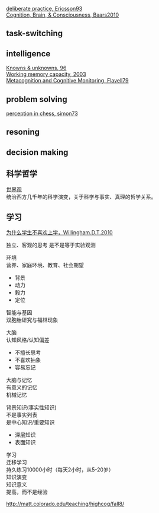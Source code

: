 [deliberate practice, Ericsson93](https://graphics8.nytimes.com/images/blogs/freakonomics/pdf/DeliberatePractice(PsychologicalReview).pdf)  
[Cognition, Brain, & Consciousness, Baars2010](https://book.douban.com/subject/26715572/)  


## task-switching

## intelligence

[Knowns & unknowns, 96](http://matt.colorado.edu/teaching/highcog/fall8/nbbbbchlpsu96.pdf)  
[Working memory capacity, 2003](http://matt.colorado.edu/teaching/highcog/fall8/cke3.pdf)  
[Metacognition and Cognitive Monitoring, Flavell79](https://pdfs.semanticscholar.org/ee65/2f0f63ed5b0cfe0af4cb4ea76b2ecf790c8d.pdf)  

## problem solving

[perception in chess, simon73](http://matt.colorado.edu/teaching/highcog/fall8/cs73.pdf)  

## resoning

## decision making

## 科学哲学

[世界观](https://book.douban.com/subject/30379527/)  
统治西方几千年的科学演变，关于科学与事实、真理的哲学关系。

## 学习

[为什么学生不喜欢上学，Willingham.D.T.2010](https://book.douban.com/subject/4864832/)  

独立、客观的思考 是不是等于实验观测  

环境  
营养、家庭环境、教育、社会期望

- 背景
- 动力
- 毅力
- 定位


智能与基因  
双胞胎研究与福林现象  

大脑  
认知风格/认知偏差  

- 不擅长思考
- 不喜欢抽象
- 容易忘记

大脑与记忆  
有意义的记忆  
机械记忆  

背景知识(事实性知识)  
不是事实列表  
是中心知识/重要知识  

- 深层知识
- 表面知识

学习  
迁移学习  
持久练习10000小时（每天2小时，从5-20岁）  
知识演变  
知识意义  
提高，而不是经验  

http://matt.colorado.edu/teaching/highcog/fall8/